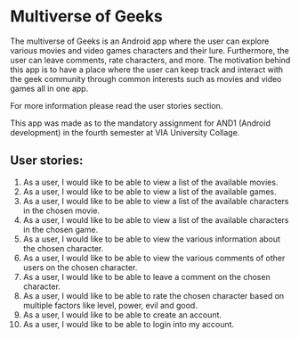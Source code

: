 # Multiverse of Geeks

The multiverse of Geeks is an Android app where the user can explore various movies and video games characters and their lure. Furthermore, 
the user can leave comments, rate characters, and more. 
The motivation behind this app is to have a place where the user can keep track and interact with the geek community 
through common interests such as movies and video games all in one app.

For more information please read the user stories section.

This app was made as to the mandatory assignment for AND1 (Android development) in the fourth semester at VIA University Collage.

## User stories:
1. As a user, I would like to be able to view a list of the available movies.
2. As a user, I would like to be able to view a list of the available games.
3. As a user, I would like to be able to view a list of the available characters in the chosen movie.
4. As a user, I would like to be able to view a list of the available characters in the chosen game.
5. As a user, I would like to be able to view the various information about the chosen character.
6. As a user, I would like to be able to view the various comments of other users on the chosen character.
7. As a user, I would like to be able to leave a comment on the chosen character.
8. As a user, I would like to be able to rate the chosen character based on multiple factors like level, power, evil and good.
9. As a user, I would like to be able to create an account.
10. As a user, I would like to be able to login into my account.
